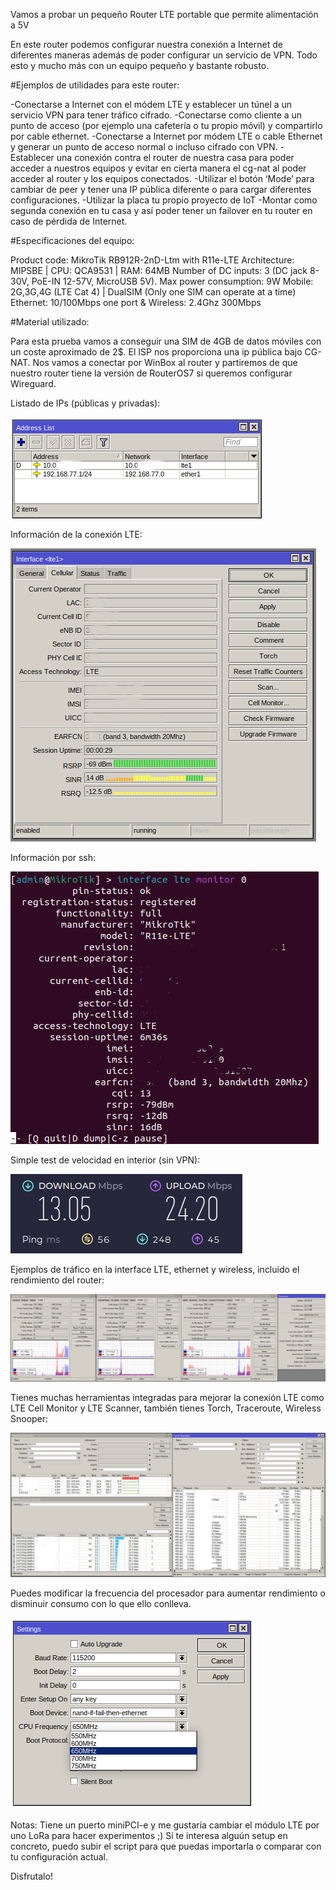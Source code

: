 Vamos a probar un pequeño Router LTE portable que permite alimentación a 5V

En este router podemos configurar nuestra conexión a Internet de diferentes maneras además de poder configurar un servicio de VPN.
Todo esto y mucho más con un equipo pequeño y bastante robusto.

#Ejemplos de utilidades para este router:

-Conectarse a Internet con el módem LTE y establecer un túnel a un servicio VPN para tener tráfico cifrado.
-Conectarse como cliente a un punto de acceso (por ejemplo una cafetería o tu propio móvil) y compartirlo por cable ethernet.
-Conectarse a Internet por módem LTE o cable Ethernet y generar un punto de acceso normal o incluso cifrado con VPN.
-Establecer una conexión contra el router de nuestra casa para poder acceder a nuestros equipos y evitar en cierta manera el cg-nat al poder acceder al router y los equipos conectados.
-Utilizar el botón ‘Mode’ para cambiar de peer y tener una IP pública diferente o para cargar diferentes configuraciones.
-Utilizar la placa tu propio proyecto de IoT
-Montar como segunda conexión en tu casa y así poder tener un failover en tu router en caso de pérdida de Internet.

#Especificaciones del equipo:

Product code: MikroTik RB912R-2nD-Ltm with R11e-LTE
Architecture: MIPSBE | CPU: QCA9531 | RAM: 64MB
Number of DC inputs: 3 (DC jack 8-30V, PoE-IN 12-57V, MicroUSB 5V). Max power consumption: 9W
Mobile: 2G,3G,4G (LTE Cat 4) | DualSIM (Only one SIM can operate at a time)
Ethernet: 10/100Mbps one port & Wireless: 2.4Ghz 300Mbps



#Material utilizado:

Para esta prueba vamos a conseguir una SIM de 4GB de datos móviles con un coste aproximado de 2$. El ISP nos proporciona una ip pública bajo CG-NAT.
Nos vamos a conectar por WinBox al router y partiremos de que nuestro router tiene la versión de RouterOS7 si queremos configurar Wireguard.

Listado de IPs (públicas y privadas):

![](https://github.com/modoBitcoin/mikrotik/blob/main/RB912R-2nD-LTm/ipaddress.png?raw=true)

Información de la conexión LTE:

![](https://github.com/modoBitcoin/mikrotik/blob/main/RB912R-2nD-LTm/lte_info.png?raw=true)

Información por ssh:

![](https://github.com/modoBitcoin/mikrotik/blob/main/RB912R-2nD-LTm/lte_info_console.png?raw=true)

Simple test de velocidad en interior (sin VPN):

![](https://github.com/modoBitcoin/mikrotik/blob/main/RB912R-2nD-LTm/test_indoor.png)

Ejemplos de tráfico en la interface LTE, ethernet y wireless, incluido el rendimiento del router:

![](https://github.com/modoBitcoin/mikrotik/blob/main/RB912R-2nD-LTm/traffic_resources.png?raw=true)

Tienes muchas herramientas integradas para mejorar la conexión LTE como LTE Cell Monitor y LTE Scanner, también tienes Torch, Traceroute, Wireless Snooper:

![](https://github.com/modoBitcoin/mikrotik/blob/main/RB912R-2nD-LTm/tools.png?raw=true)

Puedes modificar la frecuencia del procesador para aumentar rendimiento o disminuir consumo con lo que ello conlleva.

![](https://github.com/modoBitcoin/mikrotik/blob/main/RB912R-2nD-LTm/cpu_frequency.png?raw=true)


Notas: Tiene un puerto miniPCI-e y me gustaría cambiar el módulo LTE por uno LoRa para hacer experimentos ;)
Si te interesa alguún setup en concreto, puedo subir el script para que puedas importarla o comparar con tu configuración actual.

Disfrutalo!
